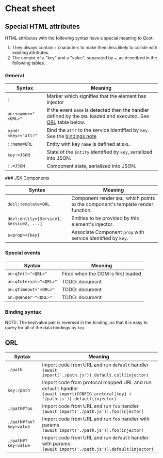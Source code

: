 # Cheat sheet

## Special HTML attributes

HTML attributes with the following syntax have a special meaning to Qoot.

1. They always contain `:` characters to make them less likely to collide with existing attributes.
2. The consist of a "key" and a "value", separated by `=`, as described in the following tables.

### General

| Syntax              | Meaning                                                                                                                 |
| ------------------- | ----------------------------------------------------------------------------------------------------------------------- |
| `:`                 | Marker which signifies that the element has injector                                                                    |
| `on:<name>="<QRL>"` | If the event `name` is detected then the handler defined by the `QRL` loaded and executed. See [QRL](#qrl) table below. |
| `bind:<key>="attr"` | Bind the `attr` to the service identified by `key`. See the [bindings note](#bindings)                                  |
| `::name=QRL`        | Entity with key `name` is defined at `QRL`.                                                                             |
| `key:=JSON`         | State of the `Entity` identified by `key`, serialized into JSON.                                                        |
| `:.=JSON`           | Component state, serialized into JSON.                                                                                  |

### JSX Components

| Syntax                                  | Meaning                                                                           |
| --------------------------------------- | --------------------------------------------------------------------------------- |
| `decl:template=QRL`                     | Component render `QRL`, which points to the component's template render function. |
| `decl:entity=[Service1, Service2, ...]` | Entities to be provided by this element's injector.                               |
| `$<prop>={key}`                         | Associate Component `prop` with service identified by `key`.                      |

### Special events

| Syntax                 | Meaning                            |
| ---------------------- | ---------------------------------- |
| `on:qInit="<QRL>"`     | Fired when the DOM is first loaded |
| `on:qInterval="<QRL>"` | TODO: document                     |
| `on:qTimeout="<QRL>"`  | TODO: document                     |
| `on:qRender="<QRL>"`   | TODO: document                     |

### Binding syntax

NOTE: The key/value pair is reversed in the binding, so that it is easy to query for all of the data bindings by `key`.

## QRL

| Syntax                 | Meaning                                                                                                                                           |
| ---------------------- | ------------------------------------------------------------------------------------------------------------------------------------------------- |
| `./path`               | Import code from URL and run `default` handler <div> `(await import('./path.js')).default.call(injector) `</div>                                  |
| `key:/path`            | Import code from protocol mapped URL and run `default` handler <div> `(await import(CONFIG.protocol[key] + '/path.js')).default(injector) `</div> |
| `./path#foo`           | Import code from URL and run `foo` handler <div> `(await import('./path.js')).foo(injector) `</div>                                               |
| `./path#foo?key=value` | Import code from URL and run `foo` handler with params <div> `(await import('./path.js')).foo(injector) `</div>                                   |
| `./path#?key=value`    | Import code from URL and run `default` handler with params <div> `(await import('./path.js')).default(injector) `</div>                           |
